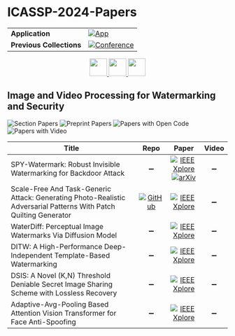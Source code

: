 # ICASSP-2024-Papers

<table>
    <tr>
        <td><strong>Application</strong></td>
        <td>
            <a href="https://huggingface.co/spaces/DmitryRyumin/NewEraAI-Papers" style="float:left;">
                <img src="https://img.shields.io/badge/🤗-NewEraAI--Papers-FFD21F.svg" alt="App" />
            </a>
        </td>
    </tr>
    <tr>
        <td><strong>Previous Collections</strong></td>
        <td>
            <a href="https://github.com/DmitryRyumin/ICASSP-2023-24-Papers/blob/main/README_2023.md">
                <img src="http://img.shields.io/badge/ICASSP-2023-0073AE.svg" alt="Conference">
            </a>
        </td>
    </tr>
</table>

<div align="center">
    <a href="https://github.com/DmitryRyumin/ICASSP-2023-24-Papers/blob/main/sections/2024/main/SPCOM-P2.md">
        <img src="https://cdn.jsdelivr.net/gh/DmitryRyumin/NewEraAI-Papers@main/images/left.svg" width="40" alt="" />
    </a>
    <a href="https://github.com/DmitryRyumin/ICASSP-2023-24-Papers/">
        <img src="https://cdn.jsdelivr.net/gh/DmitryRyumin/NewEraAI-Papers@main/images/home.svg" width="40" alt="" />
    </a>
    <a href="https://github.com/DmitryRyumin/ICASSP-2023-24-Papers/blob/main/sections/2024/main/SLP-L14.md">
        <img src="https://cdn.jsdelivr.net/gh/DmitryRyumin/NewEraAI-Papers@main/images/right.svg" width="40" alt="" />
    </a>
</div>

## Image and Video Processing for Watermarking and Security

![Section Papers](https://img.shields.io/badge/Section%20Papers-soon-42BA16) ![Preprint Papers](https://img.shields.io/badge/Preprint%20Papers-soon-b31b1b) ![Papers with Open Code](https://img.shields.io/badge/Papers%20with%20Open%20Code-soon-1D7FBF) ![Papers with Video](https://img.shields.io/badge/Papers%20with%20Video-soon-FF0000)

| **Title** | **Repo** | **Paper** | **Video** |
|-----------|:--------:|:---------:|:---------:|
| SPY-Watermark: Robust Invisible Watermarking for Backdoor Attack | :heavy_minus_sign: | [![IEEE Xplore](https://img.shields.io/badge/IEEE-10448363-E4A42C.svg)](https://ieeexplore.ieee.org/document/10448363) <br /> [![arXiv](https://img.shields.io/badge/arXiv-2401.02031-b31b1b.svg)](https://arxiv.org/abs/2401.02031) | :heavy_minus_sign: |
| Scale-Free And Task-Generic Attack: Generating Photo-Realistic Adversarial Patterns With Patch Quilting Generator |  [![GitHub](https://img.shields.io/github/stars/XiangboGaoBarry/PQAttack?style=flat)](https://github.com/XiangboGaoBarry/PQAttack) | [![IEEE Xplore](https://img.shields.io/badge/IEEE-10447287-E4A42C.svg)](https://ieeexplore.ieee.org/document/10447287) | :heavy_minus_sign: |
| WaterDiff: Perceptual Image Watermarks Via Diffusion Model | :heavy_minus_sign: | [![IEEE Xplore](https://img.shields.io/badge/IEEE-10447095-E4A42C.svg)](https://ieeexplore.ieee.org/document/10447095) | :heavy_minus_sign: |
| DITW: A High-Performance Deep-Independent Template-Based Watermarking | :heavy_minus_sign: | [![IEEE Xplore](https://img.shields.io/badge/IEEE-10445860-E4A42C.svg)](https://ieeexplore.ieee.org/document/10445860) | :heavy_minus_sign: |
| DSIS: A Novel (K,N) Threshold Deniable Secret Image Sharing Scheme with Lossless Recovery | :heavy_minus_sign: | [![IEEE Xplore](https://img.shields.io/badge/IEEE-10445965-E4A42C.svg)](https://ieeexplore.ieee.org/document/10445965) | :heavy_minus_sign: |
| Adaptive-Avg-Pooling Based Attention Vision Transformer for Face Anti-Spoofing | :heavy_minus_sign: | [![IEEE Xplore](https://img.shields.io/badge/IEEE-10446940-E4A42C.svg)](https://ieeexplore.ieee.org/document/10446940) | :heavy_minus_sign: |